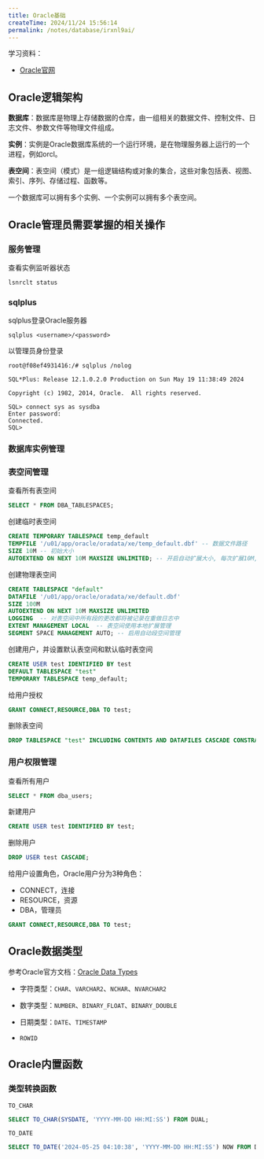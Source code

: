 ```yaml
---
title: Oracle基础
createTime: 2024/11/24 15:56:14
permalink: /notes/database/irxnl9ai/
---
```

学习资料：

- [Oracle官网](https://docs.oracle.com/en/database/oracle/oracle-database/)

## Oracle逻辑架构

**数据库**：数据库是物理上存储数据的仓库，由一组相关的数据文件、控制文件、日志文件、参数文件等物理文件组成。

**实例**：实例是Oracle数据库系统的一个运行环境，是在物理服务器上运行的一个进程，例如orcl。

**表空间**：表空间（模式）是一组逻辑结构或对象的集合，这些对象包括表、视图、索引、序列、存储过程、函数等。

一个数据库可以拥有多个实例、一个实例可以拥有多个表空间。

## Oracle管理员需要掌握的相关操作

### 服务管理

查看实例监听器状态

`lsnrclt status`

### sqlplus

sqlplus登录Oracle服务器

`sqlplus <username>/<password>`

以管理员身份登录

```
root@f08ef4931416:/# sqlplus /nolog

SQL*Plus: Release 12.1.0.2.0 Production on Sun May 19 11:38:49 2024

Copyright (c) 1982, 2014, Oracle.  All rights reserved.

SQL> connect sys as sysdba
Enter password:
Connected.
SQL>
```

### 数据库实例管理



### 表空间管理

查看所有表空间

```sql
SELECT * FROM DBA_TABLESPACES;
```

创建临时表空间

```sql
CREATE TEMPORARY TABLESPACE temp_default
TEMPFILE '/u01/app/oracle/oradata/xe/temp_default.dbf' -- 数据文件路径
SIZE 10M -- 初始大小
AUTOEXTEND ON NEXT 10M MAXSIZE UNLIMITED; -- 开启自动扩展大小, 每次扩展10M, 最大大小无限制
```

创建物理表空间

```sql
CREATE TABLESPACE "default"  
DATAFILE '/u01/app/oracle/oradata/xe/default.dbf'
SIZE 100M  
AUTOEXTEND ON NEXT 10M MAXSIZE UNLIMITED  
LOGGING  -- 对表空间中所有段的更改都将被记录在重做日志中
EXTENT MANAGEMENT LOCAL  -- 表空间使用本地扩展管理
SEGMENT SPACE MANAGEMENT AUTO; -- 启用自动段空间管理
```

创建用户，并设置默认表空间和默认临时表空间

```sql
CREATE USER test IDENTIFIED BY test
DEFAULT TABLESPACE "test"
TEMPORARY TABLESPACE temp_default;
```

给用户授权

```sql
GRANT CONNECT,RESOURCE,DBA TO test;
```

删除表空间

```sql
DROP TABLESPACE "test" INCLUDING CONTENTS AND DATAFILES CASCADE CONSTRAINTS;
```

### 用户权限管理

查看所有用户

```sql
SELECT * FROM dba_users;
```

新建用户

```sql
CREATE USER test IDENTIFIED BY test;
```

删除用户

```sql
DROP USER test CASCADE;
```

给用户设置角色，Oracle用户分为3种角色：

- CONNECT，连接
- RESOURCE，资源
- DBA，管理员

```sql
GRANT CONNECT,RESOURCE,DBA TO test;
```



## Oracle数据类型

参考Oracle官方文档：[Oracle Data Types](https://docs.oracle.com/en/database/oracle/oracle-database/12.2/cncpt/tables-and-table-clusters.html#GUID-A8F3420D-093C-449F-87E4-6C3DDFA8BCFF)

- 字符类型：`CHAR`、`VARCHAR2`、`NCHAR`、`NVARCHAR2`

- 数字类型：`NUMBER`、`BINARY_FLOAT`、`BINARY_DOUBLE`

- 日期类型：`DATE`、`TIMESTAMP`

- `ROWID`

## Oracle内置函数

### 类型转换函数

`TO_CHAR`

```sql
SELECT TO_CHAR(SYSDATE, 'YYYY-MM-DD HH:MI:SS') FROM DUAL;
```

`TO_DATE`

```sql
SELECT TO_DATE('2024-05-25 04:10:38', 'YYYY-MM-DD HH:MI:SS') NOW FROM DUAL; 
```


